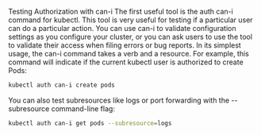 Testing Authorization with can-i
The first useful tool is the auth can-i command for kubectl. This tool is very useful for testing if a particular user can do a particular action. You can use can-i to validate configuration settings as you configure your cluster, or you can ask users to use the tool to validate their access when filing errors or bug reports. In its simplest usage, the can-i command takes a verb and a resource. For example, this command will indicate if the current kubectl user is authorized to create Pods:
```bash
kubectl auth can-i create pods
```
You can also test subresources like logs or port forwarding with the --subresource
command-line flag:
```bash
kubectl auth can-i get pods --subresource=logs
```